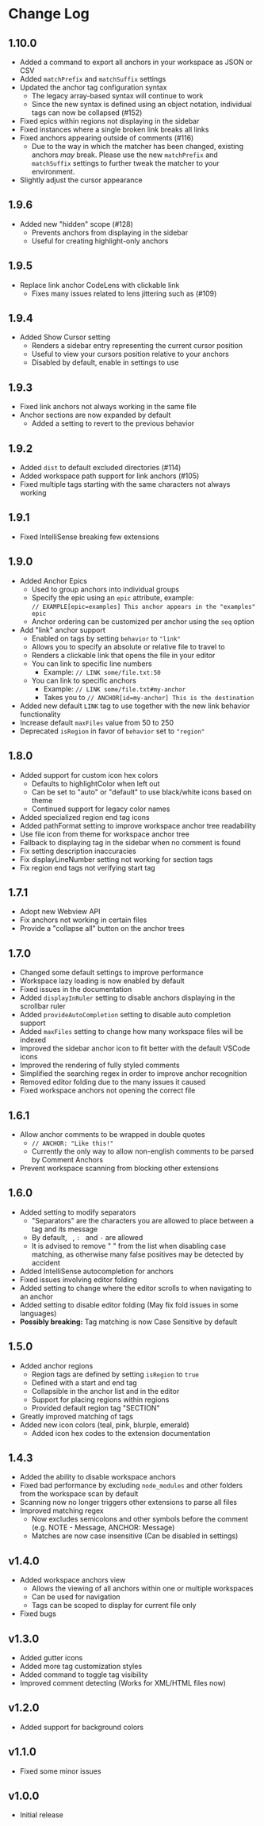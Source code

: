 # Change Log

## 1.10.0
- Added a command to export all anchors in your workspace as JSON or CSV
- Added `matchPrefix` and `matchSuffix` settings
- Updated the anchor tag configuration syntax
	- The legacy array-based syntax will continue to work
	- Since the new syntax is defined using an object notation, individual tags can now be collapsed (#152)
- Fixed epics within regions not displaying in the sidebar
- Fixed instances where a single broken link breaks all links
- Fixed anchors appearing outside of comments (#116)
	- Due to the way in which the matcher has been changed, existing anchors *may* break. Please use the new `matchPrefix` and `matchSuffix` settings to further tweak the matcher to your environment.
- Slightly adjust the cursor appearance

## 1.9.6
- Added new "hidden" scope (#128)
	- Prevents anchors from displaying in the sidebar
	- Useful for creating highlight-only anchors

## 1.9.5
- Replace link anchor CodeLens with clickable link
	- Fixes many issues related to lens jittering such as (#109)

## 1.9.4
- Added Show Cursor setting
	- Renders a sidebar entry representing the current cursor position
	- Useful to view your cursors position relative to your anchors
	- Disabled by default, enable in settings to use

## 1.9.3
- Fixed link anchors not always working in the same file
- Anchor sections are now expanded by default
	- Added a setting to revert to the previous behavior

## 1.9.2
- Added `dist` to default excluded directories (#114)
- Added workspace path support for link anchors (#105)
- Fixed multiple tags starting with the same characters not always working

## 1.9.1
- Fixed IntelliSense breaking few extensions

## 1.9.0
- Added Anchor Epics
	- Used to group anchors into individual groups
	- Specify the epic using an `epic` attribute, example:<br>
	`// EXAMPLE[epic=examples] This anchor appears in the "examples" epic`
	- Anchor ordering can be customized per anchor using the `seq` option
- Add "link" anchor support
	- Enabled on tags by setting `behavior` to `"link"`
	- Allows you to specify an absolute or relative file to travel to
	- Renders a clickable link that opens the file in your editor
	- You can link to specific line numbers
		- Example: `// LINK some/file.txt:50`
	- You can link to specific anchors
		- Example: `// LINK some/file.txt#my-anchor`
		- Takes you to `// ANCHOR[id=my-anchor] This is the destination` 
- Added new default `LINK` tag to use together with the new link behavior functionality
- Increase default `maxFiles` value from 50 to 250
- Deprecated `isRegion` in favor of `behavior` set to `"region"`

## 1.8.0
- Added support for custom icon hex colors
	- Defaults to highlightColor when left out
	- Can be set to "auto" or "default" to use black/white icons based on theme
	- Continued support for legacy color names
- Added specialized region end tag icons
- Added pathFormat setting to improve workspace anchor tree readability
- Use file icon from theme for workspace anchor tree
- Fallback to displaying tag in the sidebar when no comment is found
- Fix setting description inaccuracies
- Fix displayLineNumber setting not working for section tags
- Fix region end tags not verifying start tag

## 1.7.1
- Adopt new Webview API
- Fix anchors not working in certain files
- Provide a "collapse all" button on the anchor trees

## 1.7.0
- Changed some default settings to improve performance
- Workspace lazy loading is now enabled by default
- Fixed issues in the documentation
- Added `displayInRuler` setting to disable anchors displaying in the scrollbar ruler
- Added `provideAutoCompletion` setting to disable auto completion support
- Added `maxFiles` setting to change how many workspace files will be indexed 
- Improved the sidebar anchor icon to fit better with the default VSCode icons
- Improved the rendering of fully styled comments
- Simplified the searching regex in order to improve anchor recognition
- Removed editor folding due to the many issues it caused
- Fixed workspace anchors not opening the correct file

## 1.6.1
- Allow anchor comments to be wrapped in double quotes
	- `// ANCHOR: "Like this!"`
	- Currently the only way to allow non-english comments to be parsed by Comment Anchors
- Prevent workspace scanning from blocking other extensions

## 1.6.0
- Added setting to modify separators
	- "Separators" are the characters you are allowed to place between a tag and its message
	- By default, ` `, `: ` and ` - ` are allowed
	- It is advised to remove " " from the list when disabling case matching, as otherwise many false positives may be detected by accident
- Added IntelliSense autocompletion for anchors
- Fixed issues involving editor folding
- Added setting to change where the editor scrolls to when navigating to an anchor
- Added setting to disable editor folding (May fix fold issues in some languages)
- **Possibly breaking:** Tag matching is now Case Sensitive by default 

## 1.5.0
- Added anchor regions
	- Region tags are defined by setting `isRegion` to `true`
	- Defined with a start and end tag
	- Collapsible in the anchor list and in the editor
	- Support for placing regions within regions
	- Provided default region tag "SECTION"
- Greatly improved matching of tags
- Added new icon colors (teal, pink, blurple, emerald)
	- Added icon hex codes to the extension documentation

## 1.4.3
- Added the ability to disable workspace anchors
- Fixed bad performance by excluding `node_modules` and other folders from the workspace scan by default
- Scanning now no longer triggers other extensions to parse all files
- Improved matching regex
	- Now excludes semicolons and other symbols before the comment (e.g. NOTE - Message, ANCHOR: Message)
	- Matches are now case insensitive (Can be disabled in settings)

## v1.4.0
- Added workspace anchors view
	- Allows the viewing of all anchors within one or multiple workspaces
	- Can be used for navigation
	- Tags can be scoped to display for current file only
- Fixed bugs

## v1.3.0
- Added gutter icons
- Added more tag customization styles
- Added command to toggle tag visibility
- Improved comment detecting (Works for XML/HTML files now)

## v1.2.0
- Added support for background colors

## v1.1.0
- Fixed some minor issues

## v1.0.0
- Initial release
